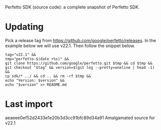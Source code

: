 Perfetto SDK (source code): a complete snapshot of Perfetto SDK.

# Updating

Pick a release tag from https://github.com/google/perfetto/releases. In the example below we will
use v22.1. Then follow the snippet below.
```
tag="v22.1" &&
tmp="perfetto-$(date +%s)" &&
git clone https://github.com/google/perfetto.git $tmp && cd $tmp &&
git checkout "$tag" && version=$(git log --pretty=oneline | head -1) &&
cp sdk/* ../ && cd .. && rm -rf $tmp &&
echo "Version: $version" &&
echo "$version" >> README.md
```

# Last import

aeaeee0ef52d2433e1e20b3d3cc91bfc89d34a91 Amalgamated source for v22.1
